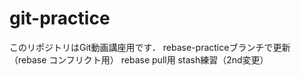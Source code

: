 # git-practice
このリポジトリはGit動画講座用です．
rebase-practiceブランチで更新（rebase コンフリクト用）
rebase pull用
stash練習（2nd変更）
